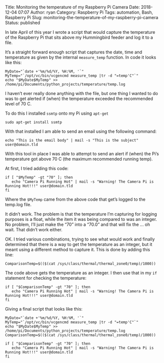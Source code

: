 Title: Monitoring the temperature of my Raspberry Pi Camera
Date: 2018-12-04 07:07
Author: ryan
Category: Raspberry Pi
Tags: automation, Bash, Raspberry Pi
Slug: monitoring-the-temperature-of-my-raspberry-pi-camera
Status: published

In late April of this year I wrote a script that would capture the temperature of the Raspberry Pi that sits above my Hummingbird feeder and log it to a file.

It’s a straight forward enough script that captures the date, time and temperature as given by the internal `measure_temp` function. In code it looks like this:

    MyDate="`date +'%m/%d/%Y, %H:%M, '`"
    MyTemp="`/opt/vc/bin/vcgencmd measure_temp |tr -d "=temp'C"`"
    echo "$MyDate$MyTemp" >> /home/pi/Documents/python_projects/temperature/temp.log

I haven’t ever really done anything with the file, but one thing I wanted to do was to get alerted if (when) the temperature exceeded the recommended level of 70 C.

To do this I installed `ssmtp` onto my Pi using `apt-get`

    sudo apt-get install ssmtp

With that installed I am able to send an email using the following command:

    echo "This is the email body" | mail -s "This is the subject" user@domain.tld

With this tool in place I was able to attempt to send an alert if (when) the Pi’s temperature got above 70 C (the maximum recommended running temp).

At first, I tried adding this code:

    if [ "$MyTemp" -gt "70" ]; then
       echo "Camera Pi Running Hot" | mail -s "Warning! The Camera Pi is Running Hot!!!" user@domain.tld
    fi

Where the `$MyTemp` came from the above code that get’s logged to the temp.log file.

It didn’t work. The problem is that the temperature I’m capturing for logging purposes is a float, while the item it was being compared to was an integer. No problem, I’ll just make the “70” into a “70.0” and that will fix the ... oh wait. That didn’t work either.

OK. I tried various combinations, trying to see what would work and finally determined that there is a way to get the temperature as an integer, but it meant using a different method to capture it. This is done by adding this line:

    ComparisonTemp=$(($(cat /sys/class/thermal/thermal_zone0/temp)/1000))

The code above gets the temperature as an integer. I then use that in my `if` statement for checking the temperature:

    if [ "$ComparisonTemp" -gt "70" ]; then
       echo "Camera Pi Running Hot" | mail -s "Warning! The Camera Pi is Running Hot!!!" user@domain.tld
    fi

Giving a final script that looks like this:

    MyDate="`date +'%m/%d/%Y, %H:%M, '`"
    MyTemp="`/opt/vc/bin/vcgencmd measure_temp |tr -d "=temp'C"`"
    echo "$MyDate$MyTemp" >> /home/pi/Documents/python_projects/temperature/temp.log
    ComparisonTemp=$(($(cat /sys/class/thermal/thermal_zone0/temp)/1000))

    if [ "$ComparisonTemp" -gt "70" ]; then
       echo "Camera Pi Running Hot" | mail -s "Warning! The Camera Pi is Running Hot!!!" user@domain.tld
    fi
